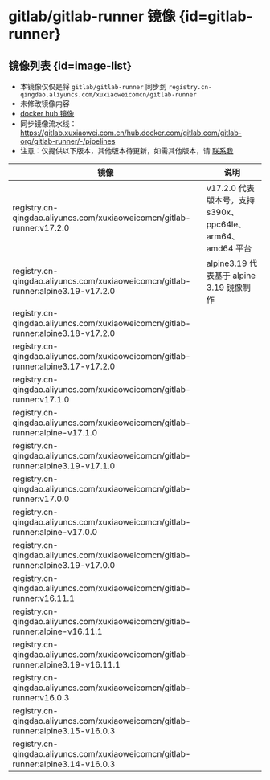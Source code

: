# gitlab/gitlab-runner 镜像 {id=gitlab-runner}

## 镜像列表 {id=image-list}

- 本镜像仅仅是将 `gitlab/gitlab-runner` 同步到 `registry.cn-qingdao.aliyuncs.com/xuxiaoweicomcn/gitlab-runner`
- 未修改镜像内容
- [docker hub 镜像](https://hub.docker.com/r/gitlab/gitlab-runner)
- 同步镜像流水线：https://gitlab.xuxiaowei.com.cn/hub.docker.com/gitlab.com/gitlab-org/gitlab-runner/-/pipelines
- 注意：仅提供以下版本，其他版本待更新，如需其他版本，请 [联系我](../../../guide/website.md)

| 镜像                                                                                | 说明                                            |
|-----------------------------------------------------------------------------------|-----------------------------------------------|
| registry.cn-qingdao.aliyuncs.com/xuxiaoweicomcn/gitlab-runner:v17.2.0             | v17.2.0 代表版本号，支持 s390x、ppc64le、arm64、amd64 平台 |
| registry.cn-qingdao.aliyuncs.com/xuxiaoweicomcn/gitlab-runner:alpine3.19-v17.2.0  | alpine3.19 代表基于 alpine 3.19 镜像制作              |
| registry.cn-qingdao.aliyuncs.com/xuxiaoweicomcn/gitlab-runner:alpine3.18-v17.2.0  |                                               |
| registry.cn-qingdao.aliyuncs.com/xuxiaoweicomcn/gitlab-runner:alpine3.17-v17.2.0  |                                               |
| registry.cn-qingdao.aliyuncs.com/xuxiaoweicomcn/gitlab-runner:v17.1.0             |                                               |
| registry.cn-qingdao.aliyuncs.com/xuxiaoweicomcn/gitlab-runner:alpine-v17.1.0      |                                               |
| registry.cn-qingdao.aliyuncs.com/xuxiaoweicomcn/gitlab-runner:alpine3.19-v17.1.0  |                                               |
| registry.cn-qingdao.aliyuncs.com/xuxiaoweicomcn/gitlab-runner:v17.0.0             |                                               |
| registry.cn-qingdao.aliyuncs.com/xuxiaoweicomcn/gitlab-runner:alpine-v17.0.0      |                                               |
| registry.cn-qingdao.aliyuncs.com/xuxiaoweicomcn/gitlab-runner:alpine3.19-v17.0.0  |                                               |
| registry.cn-qingdao.aliyuncs.com/xuxiaoweicomcn/gitlab-runner:v16.11.1            |                                               |
| registry.cn-qingdao.aliyuncs.com/xuxiaoweicomcn/gitlab-runner:alpine-v16.11.1     |                                               |
| registry.cn-qingdao.aliyuncs.com/xuxiaoweicomcn/gitlab-runner:alpine3.19-v16.11.1 |                                               |
| registry.cn-qingdao.aliyuncs.com/xuxiaoweicomcn/gitlab-runner:v16.0.3             |                                               |
| registry.cn-qingdao.aliyuncs.com/xuxiaoweicomcn/gitlab-runner:alpine3.15-v16.0.3  |                                               |
| registry.cn-qingdao.aliyuncs.com/xuxiaoweicomcn/gitlab-runner:alpine3.14-v16.0.3  |                                               |

<style>

._image_registry_cn-qingdao_aliyuncs_com_xuxiaoweicomcn_gitlab-runner table tr th:nth-child(1), 
._image_registry_cn-qingdao_aliyuncs_com_xuxiaoweicomcn_gitlab-runner table tr td:nth-child(1) {
    min-width: 570px;
}

._image_registry_cn-qingdao_aliyuncs_com_xuxiaoweicomcn_gitlab-runner table tr th:nth-child(2), 
._image_registry_cn-qingdao_aliyuncs_com_xuxiaoweicomcn_gitlab-runner table tr td:nth-child(2) {
    min-width: 280px;
}

</style>